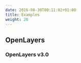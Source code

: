 ```yaml
---
date: 2016-08-30T00:11:02+01:00
title: Examples
weight: 20
---
```


## OpenLayers

### OpenLayers v3.0


